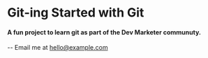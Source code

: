 # Git-ing Started with Git

#### A fun project to learn git as part of the **Dev Marketer** communuty.
--
Email me at [hello@example.com](Mailto:hello@example.com)